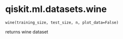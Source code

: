 <span id="qiskit-ml-datasets-wine" />

# qiskit.ml.datasets.wine



`wine(training_size, test_size, n, plot_data=False)`

returns wine dataset
